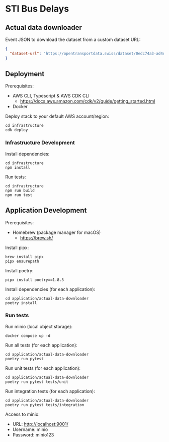 # STI Bus Delays

## Actual data downloader

Event JSON to download the dataset from a custom dataset URL:

```json
{
  "dataset-url": "https://opentransportdata.swiss/dataset/0edc74a3-ad4d-486e-8657-f8f3b34a0979/resource/19095461-4ded-4678-9c9b-442ae3a834d3/download/2024-08-18_istdaten.csv"
}
```

## Deployment

Prerequisites:
- AWS CLI, Typescript & AWS CDK CLI
  - <https://docs.aws.amazon.com/cdk/v2/guide/getting_started.html>
- Docker

Deploy stack to your default AWS account/region:

```shell
cd infrastructure
cdk deploy
```

### Infrastructure Development

Install dependencies:

```shell
cd infrastructure
npm install
```

Run tests:

```shell
cd infrastructure
npm run build
npm run test
```

## Application Development

Prerequisites:
- Homebrew (package manager for macOS)
  - <https://brew.sh/>

Install pipx:

```shell
brew install pipx
pipx ensurepath
```

Install poetry:

```shell
pipx install poetry==1.8.3
```

Install dependencies (for each application):

```shell
cd application/actual-data-downloader
poetry install
```

### Run tests 

Run minio (local object storage):

```shell
docker compose up -d
```

Run all tests (for each application):

```shell
cd application/actual-data-downloader
poetry run pytest 
```

Run unit tests (for each application):

```shell
cd application/actual-data-downloader
poetry run pytest tests/unit
```

Run integration tests (for each application):

```shell
cd application/actual-data-downloader
poetry run pytest tests/integration
```

Access to minio:
- URL: <http://localhost:9001/>
- Username: minio
- Password: minio123
